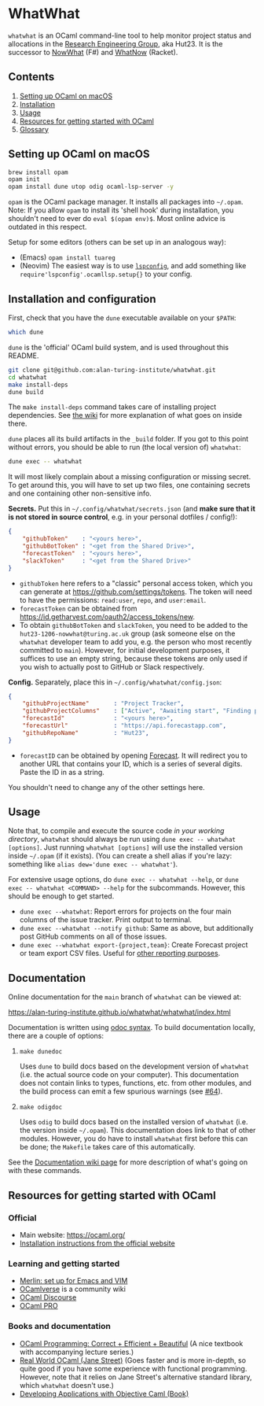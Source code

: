 # WhatWhat

`whatwhat` is an OCaml command-line tool to help monitor project status and allocations in the [Research Engineering Group](https://www.turing.ac.uk/research-engineering), aka Hut23.
It is the successor to [NowWhat](https://github.com/alan-turing-institute/nowwhat) (F#) and [WhatNow](https://github.com/alan-turing-institute/whatnow) (Racket).

## Contents

1. [Setting up OCaml on macOS](#setting-up-ocaml-on-macos)
1. [Installation](#installation)
1. [Usage](#-usage)
1. [Resources for getting started with OCaml](#4-resources-for-getting-started-with-ocaml)
1. [Glossary](#5-glossary)

## Setting up OCaml on macOS

```sh
brew install opam
opam init
opam install dune utop odig ocaml-lsp-server -y
```

`opam` is the OCaml package manager.
It installs all packages into `~/.opam`.
Note: If you allow `opam` to install its 'shell hook' during installation, you shouldn't need to ever do `eval $(opam env)$`.
Most online advice is outdated in this respect.

Setup for some editors (others can be set up in an analogous way):

 - (Emacs) `opam install tuareg`
 - (Neovim) The easiest way is to use
   [`lspconfig`](https://github.com/neovim/nvim-lspconfig), and add something like
   `require'lspconfig'.ocamllsp.setup{}` to your config.

## Installation and configuration

First, check that you have the `dune` executable available on your `$PATH`:

```sh
which dune
```

`dune` is the 'official' OCaml build system, and is used throughout this README.

```sh
git clone git@github.com:alan-turing-institute/whatwhat.git
cd whatwhat
make install-deps
dune build
```

The `make install-deps` command takes care of installing project dependencies.
See [the wiki]( https://github.com/alan-turing-institute/whatwhat/wiki/Installing-dependencies) for more explanation of what goes on inside there.

`dune` places all its build artifacts in the `_build` folder.
If you got to this point without errors, you should be able to run (the local version of) `whatwhat`:

```sh
dune exec -- whatwhat
```

It will most likely complain about a missing configuration or missing secret.
To get around this, you will have to set up two files, one containing secrets and one containing other non-sensitive info.

**Secrets.** Put this in `~/.config/whatwhat/secrets.json` (and **make sure that it is not stored in source control**, e.g. in your personal dotfiles / config!):

```json
{
    "githubToken"    : "<yours here>",
    "githubBotToken" : "<get from the Shared Drive>",
    "forecastToken"  : "<yours here>",
    "slackToken"     : "<get from the Shared Drive>"
}
```

 - `githubToken` here refers to a "classic" personal access token, which you can generate at https://github.com/settings/tokens.
   The token will need to have the permissions: `read:user`, `repo`, and `user:email`.
 - `forecastToken` can be obtained from https://id.getharvest.com/oauth2/access_tokens/new.
 - To obtain `githubBotToken` and `slackToken`, you need to be added to the `hut23-1206-nowwhat@turing.ac.uk` group
   (ask someone else on the `whatwhat` developer team to add you, e.g. the person who most recently committed to `main`).
   However, for initial development purposes, it suffices to use an empty string, because these tokens are only used if you wish to actually post to GitHub or Slack respectively.

**Config.** Separately, place this in `~/.config/whatwhat/config.json`:

```json
{
    "githubProjectName"       : "Project Tracker",
    "githubProjectColumns"    : ["Active", "Awaiting start", "Finding people", "Awaiting go/no-go"],
    "forecastId"              : "<yours here>",
    "forecastUrl"             : "https://api.forecastapp.com",
    "githubRepoName"          : "Hut23",
}
```

 - `forecastID` can be obtained by opening [Forecast](https://forecastapp.com).
   It will redirect you to another URL that contains your ID, which is a series of several digits.
   Paste the ID in as a string.

You shouldn't need to change any of the other settings here.

## Usage

Note that, to compile and execute the source code *in your working directory*, `whatwhat` should always be run using `dune exec -- whatwhat [options]`.
Just running `whatwhat [options]` will use the installed version inside `~/.opam` (if it exists).
(You can create a shell alias if you're lazy: something like `alias dew='dune exec -- whatwhat'`).

For extensive usage options, do `dune exec -- whatwhat --help`, or `dune exec -- whatwhat <COMMAND> --help` for the subcommands.
However, this should be enough to get started.

 - `dune exec --whatwhat`: Report errors for projects on the four main columns of the issue tracker. Print output to terminal.
 - `dune exec --whatwhat --notify github`: Same as above, but additionally post GitHub comments on all of those issues.
 - `dune exec --whatwhat export-{project,team}`: Create Forecast project or team export CSV files. Useful for [other reporting purposes](https://github.com/alan-turing-institute/Hut23/issues/1354).

## Documentation

Online documentation for the `main` branch of `whatwhat` can be viewed at:

https://alan-turing-institute.github.io/whatwhat/whatwhat/index.html

Documentation is written using [odoc syntax](https://ocaml.github.io/odoc/).
To build documentation locally, there are a couple of options:
1. `make dunedoc`

   Uses `dune` to build docs based on the development version of `whatwhat` (i.e. the actual source code on your computer).
   This documentation does not contain links to types, functions, etc. from other modules, and the build process can emit a few spurious warnings
   (see [#64](https://github.com/alan-turing-institute/whatwhat/issues/64)).

2. `make odigdoc`

   Uses `odig` to build docs based on the installed version of `whatwhat` (i.e. the version inside `~/.opam`).
   This documentation does link to that of other modules.
   However, you do have to install `whatwhat` first before this can be done; the `Makefile` takes care of this automatically.

See the [Documentation wiki page](https://github.com/alan-turing-institute/whatwhat/wiki/Documentation) for more description of what's going on with these commands.

## Resources for getting started with OCaml

### Official

- Main website: https://ocaml.org/
- [Installation instructions from the official website](https://ocaml.org/docs/up-and-running)

### Learning and getting started

- [Merlin: set up for Emacs and VIM](https://ocaml.github.io/merlin/)
- [OCamlverse](https://ocamlverse.github.io/) is a community wiki
- [OCaml Discourse](https://discuss.ocaml.org/)
- [OCaml PRO](https://ocamlpro.com/)

### Books and documentation

- [OCaml Programming: Correct + Efficient +
  Beautiful](https://cs3110.github.io/textbook/cover.html) (A nice textbook
  with accompanying lecture series.)
- [Real World OCaml (Jane Street)](https://dev.realworldocaml.org/index.html)
  (Goes faster and is more in-depth, so quite good if you have some experience
  with functional programming. However, note that it relies on Jane Street's
  alternative standard library, which `whatwhat` doesn't use.)
- [Developing Applications with Objective Caml
  (Book)](https://caml.inria.fr/pub/docs/oreilly-book/html/index.html)
